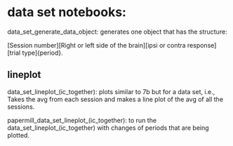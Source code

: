 
# data set notebooks: 

data_set_generate_data_object: 
generates one object that has the structure:

[Session number][Right or left side of the brain][ipsi or contra response][trial type]{period}.

## lineplot

data_set_lineplot_(ic_together): 
plots similar to 7b but for a data set, i.e., Takes the avg from each session and makes a line plot of the avg of all the sessions. 

papermill_data_set_lineplot_(ic_together): 
to run the data_set_lineplot_(ic_together) with changes of periods that are being plotted. 
